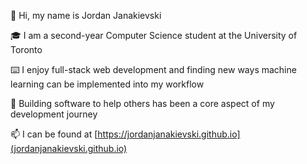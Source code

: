 👋 Hi, my name is Jordan Janakievski

🎓 I am a second-year Computer Science student at the University of Toronto

⌨️ I enjoy full-stack web development and finding new ways machine learning can be implemented into my workflow

📌 Building software to help others has been a core aspect of my development journey

📫 I can be found at [https://jordanjanakievski.github.io](jordanjanakievski.github.io)


<!---
jordanjanakievski/jordanjanakievski is a ✨ special ✨ repository because its `README.md` (this file) appears on your GitHub profile.
You can click the Preview link to take a look at your changes.
--->
